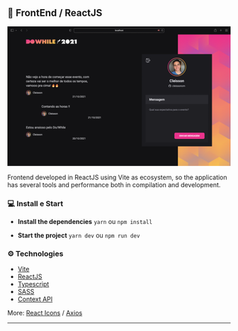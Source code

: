 ## 📝 FrontEnd / ReactJS

<img src="./.github/page.png" />

Frontend developed in ReactJS using Vite as ecosystem, so the application has several tools and performance both in compilation and development.

### 💻 Install e Start

- **Install the dependencies**
  `yarn` ou `npm install`

- **Start the project**
  `yarn dev` ou `npm run dev`

### ⚙️ Technologies

- [Vite](https://vitejs.dev)
- [ReactJS](https://reactjs.org)
- [Typescript]()
- [SASS](https://sass-lang.com)
- [Context API](https://reactjs.org/docs/context.html)

More: [React Icons](https://react-icons.github.io/react-icons) / [Axios](https://axios-http.com)

---
